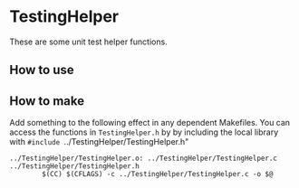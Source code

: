 # TestingHelper
These are some unit test helper functions.

## How to use

## How to make

Add something to the following effect in any dependent Makefiles. You can access the functions in `TestingHelper.h` by by including the local library with `#include `../TestingHelper/TestingHelper.h"

```
../TestingHelper/TestingHelper.o: ../TestingHelper/TestingHelper.c ../TestingHelper/TestingHelper.h
        $(CC) $(CFLAGS) -c ../TestingHelper/TestingHelper.c -o $@
``` 
